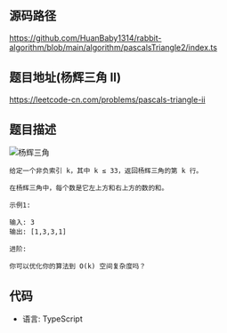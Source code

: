 ## 源码路径

https://github.com/HuanBaby1314/rabbit-algorithm/blob/main/algorithm/pascalsTriangle2/index.ts

## 题目地址(杨辉三角 II)

https://leetcode-cn.com/problems/pascals-triangle-ii

## 题目描述

![杨辉三角](https://upload.wikimedia.org/wikipedia/commons/0/0d/PascalTriangleAnimated2.gif)

```
给定一个非负索引 k，其中 k ≤ 33，返回杨辉三角的第 k 行。

在杨辉三角中，每个数是它左上方和右上方的数的和。

示例1:

输入: 3
输出: [1,3,3,1]

进阶:

你可以优化你的算法到 O(k) 空间复杂度吗？
```

## 代码

- 语言: TypeScript

```typescript

```

